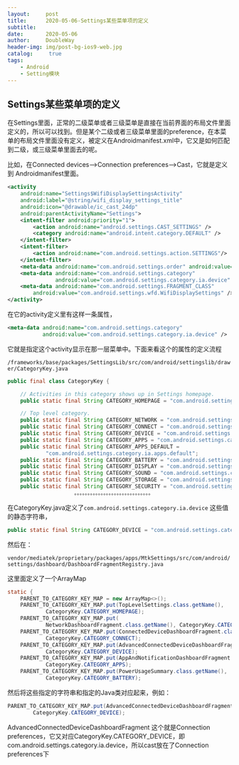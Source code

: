 ```yaml
---
layout:     post
title:      2020-05-06-Settings某些菜单项的定义
subtitle:   
date:       2020-05-06
author:     DoubleWay
header-img: img/post-bg-ios9-web.jpg
catalog: 	 true
tags:
    - Android
    - Setting模块
---
```


## Settings某些菜单项的定义

在Settings里面，正常的二级菜单或者三级菜单是直接在当前界面的布局文件里面定义的，所以可以找到。但是某个二级或者三级菜单里面的preference，在本菜单的布局文件里面没有定义，被定义在Androidmanifest.xml中，它又是如何匹配到二级，或三级菜单里面去的呢。

比如，在Connected devices-->Connection preferences-->Cast，它就是定义到 Androidmanifest里面。

```xml
<activity
    android:name="Settings$WifiDisplaySettingsActivity"
    android:label="@string/wifi_display_settings_title"
    android:icon="@drawable/ic_cast_24dp"
    android:parentActivityName="Settings">
    <intent-filter android:priority="1">
        <action android:name="android.settings.CAST_SETTINGS" />
        <category android:name="android.intent.category.DEFAULT" />
    </intent-filter>
    <intent-filter>
        <action android:name="com.android.settings.action.SETTINGS"/>
    </intent-filter>
    <meta-data android:name="com.android.settings.order" android:value="-6"/>
    <meta-data android:name="com.android.settings.category"
               android:value="com.android.settings.category.ia.device" />
    <meta-data android:name="com.android.settings.FRAGMENT_CLASS"
        android:value="com.android.settings.wfd.WifiDisplaySettings" />
</activity>
```

在它的activity定义里有这样一条属性，

```xml
<meta-data android:name="com.android.settings.category"
           android:value="com.android.settings.category.ia.device" />
```

它就是指定这个activity显示在那一层菜单中。下面来看这个的属性的定义流程

`/frameworks/base/packages/SettingsLib/src/com/android/settingslib/drawer/CategoryKey.java`

```java
public final class CategoryKey {

    // Activities in this category shows up in Settings homepage.
    public static final String CATEGORY_HOMEPAGE = "com.android.settings.category.ia.homepage";

    // Top level category.
    public static final String CATEGORY_NETWORK = "com.android.settings.category.ia.wireless";
    public static final String CATEGORY_CONNECT = "com.android.settings.category.ia.connect";
    public static final String CATEGORY_DEVICE = "com.android.settings.category.ia.device";
    public static final String CATEGORY_APPS = "com.android.settings.category.ia.apps";
    public static final String CATEGORY_APPS_DEFAULT =
            "com.android.settings.category.ia.apps.default";
    public static final String CATEGORY_BATTERY = "com.android.settings.category.ia.battery";
    public static final String CATEGORY_DISPLAY = "com.android.settings.category.ia.display";
    public static final String CATEGORY_SOUND = "com.android.settings.category.ia.sound";
    public static final String CATEGORY_STORAGE = "com.android.settings.category.ia.storage";
    public static final String CATEGORY_SECURITY = "com.android.settings.category.ia.security";
                     。。。。。。。。。。。。。。。。。。。。。。。。。。。。。
```

在CategoryKey.java定义了`com.android.settings.category.ia.device` 这些值的静态字符串，

```java
public static final String CATEGORY_DEVICE = "com.android.settings.category.ia.device
```

然后在：

`vendor/mediatek/proprietary/packages/apps/MtkSettings/src/com/android/settings/dashboard/DashboardFragmentRegistry.java`

这里面定义了一个ArrayMap

```java
static {
    PARENT_TO_CATEGORY_KEY_MAP = new ArrayMap<>();
    PARENT_TO_CATEGORY_KEY_MAP.put(TopLevelSettings.class.getName(),
            CategoryKey.CATEGORY_HOMEPAGE);
    PARENT_TO_CATEGORY_KEY_MAP.put(
            NetworkDashboardFragment.class.getName(), CategoryKey.CATEGORY_NETWORK);
    PARENT_TO_CATEGORY_KEY_MAP.put(ConnectedDeviceDashboardFragment.class.getName(),
            CategoryKey.CATEGORY_CONNECT);
    PARENT_TO_CATEGORY_KEY_MAP.put(AdvancedConnectedDeviceDashboardFragment.class.getName(),
            CategoryKey.CATEGORY_DEVICE);
    PARENT_TO_CATEGORY_KEY_MAP.put(AppAndNotificationDashboardFragment.class.getName(),
            CategoryKey.CATEGORY_APPS);
    PARENT_TO_CATEGORY_KEY_MAP.put(PowerUsageSummary.class.getName(),
            CategoryKey.CATEGORY_BATTERY);
```

然后将这些指定的字符串和指定的Java类对应起来，例如：

```java
PARENT_TO_CATEGORY_KEY_MAP.put(AdvancedConnectedDeviceDashboardFragment.class.getName(),
        CategoryKey.CATEGORY_DEVICE);
```

AdvancedConnectedDeviceDashboardFragment 这个就是Connection preferences，它又对应CategoryKey.CATEGORY_DEVICE，即com.android.settings.category.ia.device，所以cast放在了Connection preferences下
